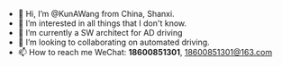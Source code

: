 - 👋 Hi, I’m @KunAWang from China, Shanxi.
- 👀 I’m interested in all things that I don't know.
- 🌱 I’m currently a SW architect for AD driving
- 💞️ I’m looking to collaborating on automated driving.
- 📫 How to reach me WeChat: **18600851301**, 18600851301@163.com

<!---
KunAWang/KunAWang is a ✨ special ✨ repository because its `README.md` (this file) appears on your GitHub profile.
You can click the Preview link to take a look at your changes.
--->
